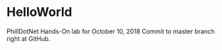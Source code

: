# HelloWorld
PhillDotNet Hands-On lab for October 10, 2018
Commit to master branch right at GitHub.
